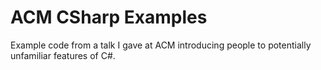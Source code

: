 # ACM CSharp Examples
Example code from a talk I gave at ACM introducing people to potentially unfamiliar features of C#. 
